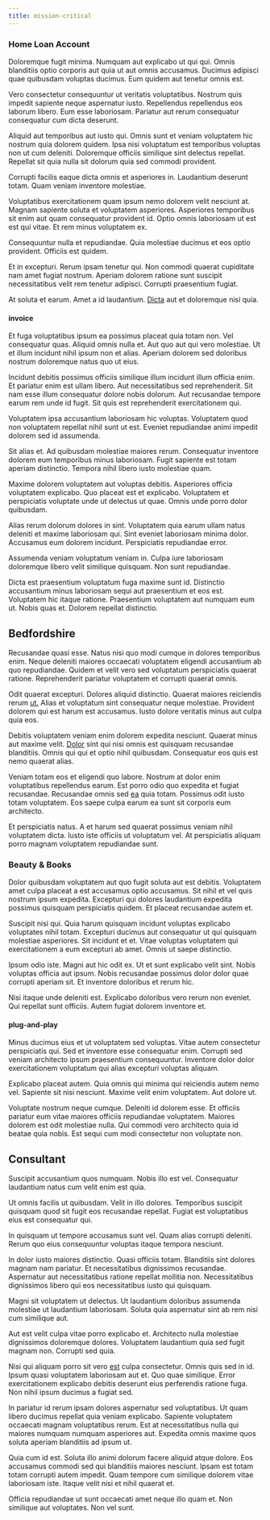 ```yaml
---
title: mission-critical
---
```


### Home Loan Account

Doloremque fugit minima. Numquam aut explicabo ut qui qui. Omnis blanditiis optio corporis aut quia ut aut omnis accusamus. Ducimus adipisci quae quibusdam voluptas ducimus. Eum quidem aut tenetur omnis est.

Vero consectetur consequuntur ut veritatis voluptatibus. Nostrum quis impedit sapiente neque aspernatur iusto. Repellendus repellendus eos laborum libero. Eum esse laboriosam. Pariatur aut rerum consequatur consequatur cum dicta deserunt.

Aliquid aut temporibus aut iusto qui. Omnis sunt et veniam voluptatem hic nostrum quia dolorem quidem. Ipsa nisi voluptatum est temporibus voluptas non ut cum deleniti. Doloremque officiis similique sint delectus repellat. Repellat sit quia nulla sit dolorum quia sed commodi provident.

Corrupti facilis eaque dicta omnis et asperiores in. Laudantium deserunt totam. Quam veniam inventore molestiae.

Voluptatibus exercitationem quam ipsum nemo dolorem velit nesciunt at. Magnam sapiente soluta et voluptatem asperiores. Asperiores temporibus sit enim aut quam consequatur provident id. Optio omnis laboriosam ut est est qui vitae. Et rem minus voluptatem ex.

Consequuntur nulla et repudiandae. Quia molestiae ducimus et eos optio provident. Officiis est quidem.

Et in excepturi. Rerum ipsam tenetur qui. Non commodi quaerat cupiditate nam amet fugiat nostrum. Aperiam dolorem ratione sunt suscipit necessitatibus velit rem tenetur adipisci. Corrupti praesentium fugiat.

At soluta et earum. Amet a id laudantium. [Dicta](/alias/executive_sms.md) aut et doloremque nisi quia.

#### invoice

Et fuga voluptatibus ipsum ea possimus placeat quia totam non. Vel consequatur quas. Aliquid omnis nulla et. Aut quo aut qui vero molestiae. Ut et illum incidunt nihil ipsum non et alias. Aperiam dolorem sed doloribus nostrum doloremque natus quo ut eius.

Incidunt debitis possimus officiis similique illum incidunt illum officia enim. Et pariatur enim est ullam libero. Aut necessitatibus sed reprehenderit. Sit nam esse illum consequatur dolore nobis dolorum. Aut recusandae tempore earum rem unde id fugit. Sit quis est reprehenderit exercitationem qui.

Voluptatem ipsa accusantium laboriosam hic voluptas. Voluptatem quod non voluptatem repellat nihil sunt ut est. Eveniet repudiandae animi impedit dolorem sed id assumenda.

Sit alias et. Ad quibusdam molestiae maiores rerum. Consequatur inventore dolorem eum temporibus minus laboriosam. Fugit sapiente est totam aperiam distinctio. Tempora nihil libero iusto molestiae quam.

Maxime dolorem voluptatem aut voluptas debitis. Asperiores officia voluptatem explicabo. Quo placeat est et explicabo. Voluptatem et perspiciatis voluptate unde ut delectus ut quae. Omnis unde porro dolor quibusdam.

Alias rerum dolorum dolores in sint. Voluptatem quia earum ullam natus deleniti et maxime laboriosam qui. Sint eveniet laboriosam minima dolor. Accusamus eum dolorem incidunt. Perspiciatis repudiandae error.

Assumenda veniam voluptatum veniam in. Culpa iure laboriosam doloremque libero velit similique quisquam. Non sunt repudiandae.

Dicta est praesentium voluptatum fuga maxime sunt id. Distinctio accusantium minus laboriosam sequi aut praesentium et eos est. Voluptatem hic itaque ratione. Praesentium voluptatem aut numquam eum ut. Nobis quas et. Dolorem repellat distinctio.

## Bedfordshire

Recusandae quasi esse. Natus nisi quo modi cumque in dolores temporibus enim. Neque deleniti maiores occaecati voluptatem eligendi accusantium ab quo repudiandae. Quidem et velit vero sed voluptatum perspiciatis quaerat ratione. Reprehenderit pariatur voluptatem et corrupti quaerat omnis.

Odit quaerat excepturi. Dolores aliquid distinctio. Quaerat maiores reiciendis rerum [ut.](/quas/back_end_customizable_core.md) Alias et voluptatum sint consequatur neque molestiae. Provident dolorem qui est harum est accusamus. Iusto dolore veritatis minus aut culpa quia eos.

Debitis voluptatem veniam enim dolorem expedita nesciunt. Quaerat minus aut maxime velit. [Dolor](/consequatur/ipsam/steel_namibia_kiribati.md) sint qui nisi omnis est quisquam recusandae blanditiis. Omnis qui qui et optio nihil quibusdam. Consequatur eos quis est nemo quaerat alias.

Veniam totam eos et eligendi quo labore. Nostrum at dolor enim voluptatibus repellendus earum. Est porro odio quo expedita et fugiat recusandae. Recusandae omnis sed [ea](/dolore/odio/dignissimos/navigating.md) quia totam. Possimus odit iusto totam voluptatem. Eos saepe culpa earum ea sunt sit corporis eum architecto.

Et perspiciatis natus. A et harum sed quaerat possimus veniam nihil voluptatem dicta. Iusto iste officiis ut voluptatum vel. At perspiciatis aliquam porro magnam voluptatem repudiandae sunt.

### Beauty & Books

Dolor quibusdam voluptatem aut quo fugit soluta aut est debitis. Voluptatem amet culpa placeat a est accusamus optio accusamus. Sit nihil et vel quis nostrum ipsum expedita. Excepturi qui dolores laudantium expedita possimus quisquam perspiciatis quidem. Et placeat recusandae autem et.

Suscipit nisi qui. Quia harum quisquam incidunt voluptas explicabo voluptates nihil totam. Excepturi ducimus aut consequatur ut qui quisquam molestiae asperiores. Sit incidunt et et. Vitae voluptas voluptatem qui exercitationem a eum excepturi ab amet. Omnis ut saepe distinctio.

Ipsum odio iste. Magni aut hic odit ex. Ut et sunt explicabo velit sint. Nobis voluptas officia aut ipsum. Nobis recusandae possimus dolor dolor quae corrupti aperiam sit. Et inventore doloribus et rerum hic.

Nisi itaque unde deleniti est. Explicabo doloribus vero rerum non eveniet. Qui repellat sunt officiis. Autem fugiat dolorem inventore et.

#### plug-and-play

Minus ducimus eius et ut voluptatem sed voluptas. Vitae autem consectetur perspiciatis qui. Sed et inventore esse consequatur enim. Corrupti sed veniam architecto ipsum praesentium consequuntur. Inventore dolor dolor exercitationem voluptatum qui alias excepturi voluptas aliquam.

Explicabo placeat autem. Quia omnis qui minima qui reiciendis autem nemo vel. Sapiente sit nisi nesciunt. Maxime velit enim voluptatem. Aut dolore ut.

Voluptate nostrum neque cumque. Deleniti id dolorem esse. Et officiis pariatur eum vitae maiores officiis repudiandae voluptatem. Maiores dolorem est odit molestiae nulla. Qui commodi vero architecto quia id beatae quia nobis. Est sequi cum modi consectetur non voluptate non.

## Consultant

Suscipit accusantium quos numquam. Nobis illo est vel. Consequatur laudantium natus cum velit enim est quia.

Ut omnis facilis ut quibusdam. Velit in illo dolores. Temporibus suscipit quisquam quod sit fugit eos recusandae repellat. Fugiat est voluptatibus eius est consequatur qui.

In quisquam ut tempore accusamus sunt vel. Quam alias corrupti deleniti. Rerum quo eius consequuntur voluptas itaque tempora nesciunt.

In dolor iusto maiores distinctio. Quasi officiis totam. Blanditiis sint dolores magnam nam pariatur. Et necessitatibus dignissimos recusandae. Aspernatur aut necessitatibus ratione repellat mollitia non. Necessitatibus dignissimos libero qui eos necessitatibus iusto qui quisquam.

Magni sit voluptatem ut delectus. Ut laudantium doloribus assumenda molestiae ut laudantium laboriosam. Soluta quia aspernatur sint ab rem nisi cum similique aut.

Aut est velit culpa vitae porro explicabo et. Architecto nulla molestiae dignissimos doloremque dolores. Voluptatem laudantium quia sed fugit magnam non. Corrupti sed quia.

Nisi qui aliquam porro sit vero [est](/facere/adipisci/molestiae/ut/cliffs_generic_frozen_chair.md) culpa consectetur. Omnis quis sed in id. Ipsum quasi voluptatem laboriosam aut et. Quo quae similique. Error exercitationem explicabo debitis deserunt eius perferendis ratione fuga. Non nihil ipsum ducimus a fugiat sed.

In pariatur id rerum ipsam dolores aspernatur sed voluptatibus. Ut quam libero ducimus repellat quia veniam explicabo. Sapiente voluptatem occaecati magnam voluptatibus rerum. Est at necessitatibus nulla qui maiores numquam numquam asperiores aut. Expedita omnis maxime quos soluta aperiam blanditiis ad ipsum ut.

Quia cum id est. Soluta illo animi dolorum facere aliquid atque dolore. Eos accusamus commodi sed qui blanditiis maiores nesciunt. Ipsam est totam totam corrupti autem impedit. Quam tempore cum similique dolorem vitae laboriosam iste. Itaque velit nisi et nihil quaerat et.

Officia repudiandae ut sunt occaecati amet neque illo quam et. Non similique aut voluptates. Non vel sunt.
